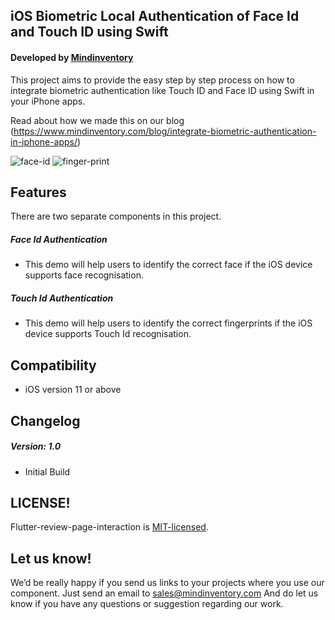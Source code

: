 ## iOS Biometric Local Authentication of Face Id and Touch ID using Swift

#### Developed by [Mindinventory](https://www.mindinventory.com/?utm_source=github)

This project aims to provide the easy step by step process on how to integrate biometric authentication like Touch ID and Face ID using Swift in your iPhone apps. 

Read about how we made this on our blog (https://www.mindinventory.com/blog/integrate-biometric-authentication-in-iphone-apps/)

![face-id](https://user-images.githubusercontent.com/16381297/49783936-989e1a80-fd41-11e8-8b89-39cedc5b997f.gif)
![finger-print](https://user-images.githubusercontent.com/16381297/49783937-989e1a80-fd41-11e8-8769-903ce0808b76.gif)

## Features
There are two separate components in this project.
##### Face Id Authentication
- This demo will help users to identify the correct face if the iOS device supports face recognisation.
##### Touch Id Authentication
- This demo will help users to identify the correct fingerprints if the iOS device supports Touch Id recognisation.

## Compatibility
- iOS version 11 or above 

## Changelog
##### Version: 1.0
- Initial Build

## LICENSE!
Flutter-review-page-interaction is [MIT-licensed](https://github.com/Mindinventory/BiometricsAuthentication/blob/master/LICENSE).

## Let us know!
We’d be really happy if you send us links to your projects where you use our component. Just send an email to sales@mindinventory.com And do let us know if you have any questions or suggestion regarding our work.
